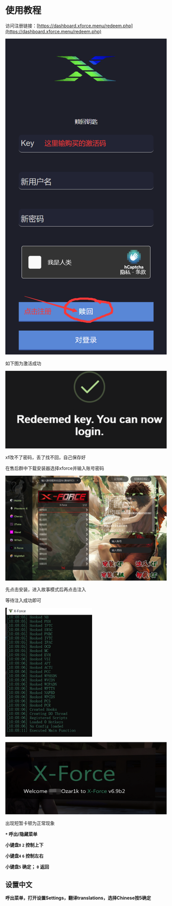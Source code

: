 # 使用教程

访问注册链接：[https://dashboard.xforce.menu/redeem.php](https://dashboard.xforce.menu/redeem.php)

![](../../.gitbook/assets/20220624154556.png)

如下图为激活成功

![](<../../.gitbook/assets/image (51).png>)

xf改不了密码，丢了找不回，自己保存好

在售后群中下载安装器选择xforce并输入账号密码

![](<../../.gitbook/assets/image (57).png>)

先点击安装，进入故事模式后再点击注入

等待注入成功即可

![](<../../.gitbook/assets/image (49).png>)

![](<../../.gitbook/assets/image (11).png>)

出现短暂卡顿为正常现象

**`*` 呼出/隐藏菜单**

**小键盘`8`  `2` 控制上下**

**小键盘`4`  `6` 控制左右**

**小键盘`5` 确定； `0` 返回**

## **设置中文**

**呼出菜单，打开设置Settings，翻译translations，选择Chinese按5确定**
